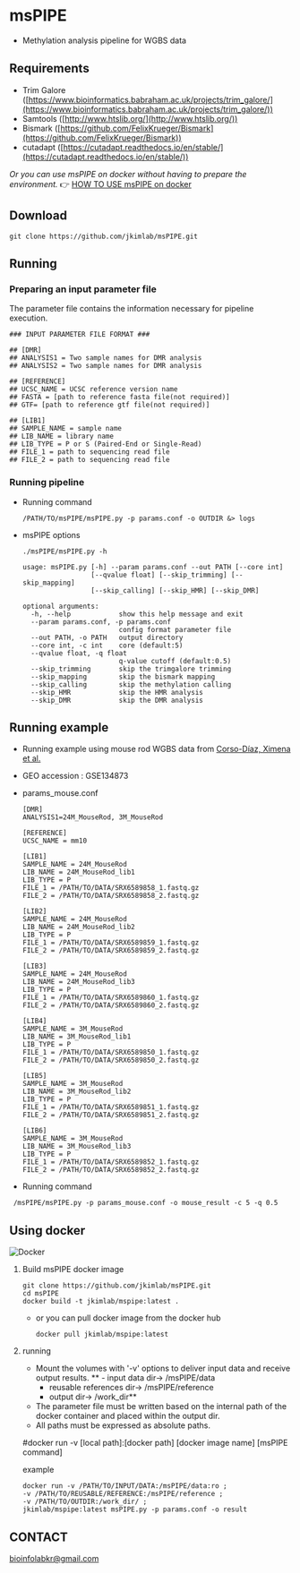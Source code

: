 # msPIPE
- Methylation analysis pipeline for WGBS data


## Requirements

- Trim Galore ([https://www.bioinformatics.babraham.ac.uk/projects/trim_galore/](https://www.bioinformatics.babraham.ac.uk/projects/trim_galore/))
- Samtools ([http://www.htslib.org/](http://www.htslib.org/))
- Bismark ([https://github.com/FelixKrueger/Bismark](https://github.com/FelixKrueger/Bismark))
- cutadapt ([https://cutadapt.readthedocs.io/en/stable/](https://cutadapt.readthedocs.io/en/stable/))

*Or you can use msPIPE on docker without having to prepare the environment.* :point_right: [HOW TO USE msPIPE on docker](#using-docker)



## Download

```
git clone https://github.com/jkimlab/msPIPE.git
```


## Running

### Preparing an input parameter file

The parameter file contains the information necessary for pipeline execution.

```
### INPUT PARAMETER FILE FORMAT ###

## [DMR]
## ANALYSIS1 = Two sample names for DMR analysis
## ANALYSIS2 = Two sample names for DMR analysis

## [REFERENCE]
## UCSC_NAME = UCSC reference version name
## FASTA = [path to reference fasta file(not required)]
## GTF= [path to reference gtf file(not required)]

## [LIB1]
## SAMPLE_NAME = sample name
## LIB_NAME = library name
## LIB_TYPE = P or S (Paired-End or Single-Read)
## FILE_1 = path to sequencing read file
## FILE_2 = path to sequencing read file
```


### Running pipeline

- Running command 
    ```
    /PATH/TO/msPIPE/msPIPE.py -p params.conf -o OUTDIR &> logs
    ```
    
- msPIPE options

    ```
    ./msPIPE/msPIPE.py -h

    usage: msPIPE.py [-h] --param params.conf --out PATH [--core int]
                     [--qvalue float] [--skip_trimming] [--skip_mapping]
                     [--skip_calling] [--skip_HMR] [--skip_DMR]

    optional arguments:
      -h, --help            show this help message and exit
      --param params.conf, -p params.conf
                            config format parameter file
      --out PATH, -o PATH   output directory
      --core int, -c int    core (default:5)
      --qvalue float, -q float
                            q-value cutoff (default:0.5)
      --skip_trimming       skip the trimgalore trimming
      --skip_mapping        skip the bismark mapping
      --skip_calling        skip the methylation calling
      --skip_HMR            skip the HMR analysis
      --skip_DMR            skip the DMR analysis
    ```





## Running example

- Running example using mouse rod WGBS data from [Corso-Díaz, Ximena et al.](https://www.ncbi.nlm.nih.gov/pmc/articles/PMC7228806/)
- GEO accession : GSE134873
- params_mouse.conf

    ```
    [DMR]
    ANALYSIS1=24M_MouseRod, 3M_MouseRod

    [REFERENCE]
    UCSC_NAME = mm10

    [LIB1]
    SAMPLE_NAME = 24M_MouseRod
    LIB_NAME = 24M_MouseRod_lib1
    LIB_TYPE = P
    FILE_1 = /PATH/TO/DATA/SRX6589858_1.fastq.gz
    FILE_2 = /PATH/TO/DATA/SRX6589858_2.fastq.gz

    [LIB2]
    SAMPLE_NAME = 24M_MouseRod
    LIB_NAME = 24M_MouseRod_lib2
    LIB_TYPE = P
    FILE_1 = /PATH/TO/DATA/SRX6589859_1.fastq.gz
    FILE_2 = /PATH/TO/DATA/SRX6589859_2.fastq.gz

    [LIB3]
    SAMPLE_NAME = 24M_MouseRod
    LIB_NAME = 24M_MouseRod_lib3
    LIB_TYPE = P
    FILE_1 = /PATH/TO/DATA/SRX6589860_1.fastq.gz
    FILE_2 = /PATH/TO/DATA/SRX6589860_2.fastq.gz

    [LIB4]
    SAMPLE_NAME = 3M_MouseRod
    LIB_NAME = 3M_MouseRod_lib1
    LIB_TYPE = P
    FILE_1 = /PATH/TO/DATA/SRX6589850_1.fastq.gz
    FILE_2 = /PATH/TO/DATA/SRX6589850_2.fastq.gz
    
    [LIB5]
    SAMPLE_NAME = 3M_MouseRod
    LIB_NAME = 3M_MouseRod_lib2
    LIB_TYPE = P
    FILE_1 = /PATH/TO/DATA/SRX6589851_1.fastq.gz
    FILE_2 = /PATH/TO/DATA/SRX6589851_2.fastq.gz

    [LIB6]
    SAMPLE_NAME = 3M_MouseRod
    LIB_NAME = 3M_MouseRod_lib3
    LIB_TYPE = P
    FILE_1 = /PATH/TO/DATA/SRX6589852_1.fastq.gz
    FILE_2 = /PATH/TO/DATA/SRX6589852_2.fastq.gz
    ```
- Running command

```
 /msPIPE/msPIPE.py -p params_mouse.conf -o mouse_result -c 5 -q 0.5
```


## Using docker 
![Docker](https://img.shields.io/badge/docker-%230db7ed.svg?&logo=docker&logoColor=white)


1. Build msPIPE docker image

    ```
    git clone https://github.com/jkimlab/msPIPE.git
    cd msPIPE
    docker build -t jkimlab/mspipe:latest .
    ```

    - or you can pull docker image from the docker hub

        ```
        docker pull jkimlab/mspipe:latest
        ```
        
 2. running
    - Mount the volumes with '-v' options to deliver input data and receive output results.
  **    - input data dir→ /msPIPE/data
        - reusable references dir→ /msPIPE/reference
        - output dir→ /work_dir**
    - The parameter file must be written based on the internal path of the docker container and placed within the output dir.
    - All paths must be expressed as absolute paths.

    #docker run -v [local path]:[docker path] [docker image name] [msPIPE command]

    example

    ```
    docker run -v /PATH/TO/INPUT/DATA:/msPIPE/data:ro ;
    -v /PATH/TO/REUSABLE/REFERENCE:/msPIPE/reference ;
    -v /PATH/TO/OUTDIR:/work_dir/ ;
    jkimlab/mspipe:latest msPIPE.py -p params.conf -o result
    ```
    
 ## CONTACT

[bioinfolabkr@gmail.com](mailto:bioinfolabkr@gmail.com)





